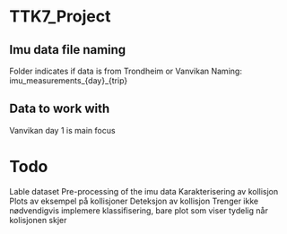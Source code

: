 # TTK7_Project

## Imu data file naming
Folder indicates if data is from Trondheim or Vanvikan
Naming: imu_measurements_{day}_{trip}


## Data to work with
Vanvikan day 1 is main focus


# Todo
Lable dataset
Pre-processing of the imu data
Karakterisering av kollisjon
    Plots av eksempel på kollisjoner
Deteksjon av kollisjon
    Trenger ikke nødvendigvis implemere klassifisering, bare plot som viser tydelig når kolisjonen skjer 